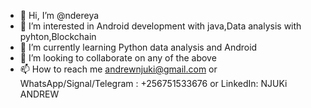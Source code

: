 - 👋 Hi, I’m @ndereya
- 👀 I’m interested in Android development with java,Data analysis with pyhton,Blockchain
- 🌱 I’m currently learning Python data analysis and Android
- 💞️ I’m looking to collaborate on any of the above
- 📫 How to reach me andrewnjuki@gmail.com or WhatsApp/Signal/Telegram : +256751533676 or LinkedIn: NJUKi ANDREW

<!---
ndereya/ndereya is a ✨ special ✨ repository because its `README.md` (this file) appears on your GitHub profile.
You can click the Preview link to take a look at your changes.
--->
